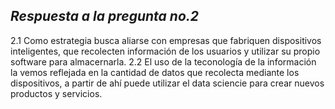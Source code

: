 ## _Respuesta a la pregunta no.2_

2.1 Como estrategia busca aliarse con empresas que fabriquen dispositivos inteligentes, que recolecten información de los usuarios y utilizar su propio software para almacernarla.
2.2 El uso de la teconología de la información la vemos reflejada en la cantidad de datos que recolecta mediante los dispositivos, a partir de ahí puede utilizar el data sciencie para crear nuevos productos y servicios.